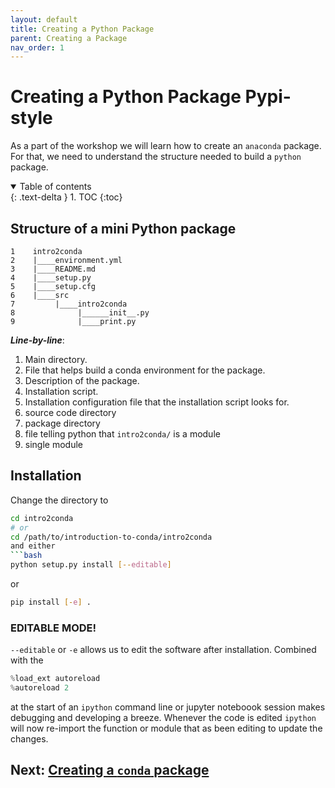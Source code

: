 ```yaml
---
layout: default
title: Creating a Python Package
parent: Creating a Package 
nav_order: 1
---
```


# Creating a Python Package Pypi-style

As a part of the workshop we will learn how to create an `anaconda` package. For
that, we need to understand the structure needed to build a `python` package.

<details open markdown="block">
  <summary>
    Table of contents
  </summary>
  {: .text-delta }
1. TOC
{:toc}
</details>

## Structure of a mini Python package

```
1    intro2conda
2    |____environment.yml
3    |____README.md
4    |____setup.py
5    |____setup.cfg
6    |____src
7         |____intro2conda
8              |______init__.py
9              |____print.py
```

***Line-by-line***:

1. Main directory.
2. File that helps build a conda environment for the package.
3. Description of the package.
4. Installation script.
5. Installation configuration file that the installation script 
   looks for.
6. source code directory
7. package directory
8. file telling python that `intro2conda/` is a module
9. single module

## Installation

Change the directory to 
```bash
cd intro2conda
# or
cd /path/to/introduction-to-conda/intro2conda
and either 
```bash
python setup.py install [--editable]
```
or 
```bash
pip install [-e] .
```

### EDITABLE MODE!

`--editable` or `-e` allows us to edit the software after installation. Combined
with the 
```python
%load_ext autoreload
%autoreload 2
```
at the start of an `ipython` command line or jupyter noteboook session makes
debugging and developing a breeze. Whenever the code is edited `ipython` will
now re-import the function or module that as been editing to update the changes.



## Next: [Creating a `conda` package](creating-a-conda-package.md)